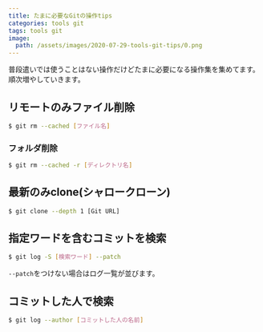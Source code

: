 ```yaml
---
title: たまに必要なGitの操作tips
categories: tools git
tags: tools git
image:
  path: /assets/images/2020-07-29-tools-git-tips/0.png
---
```

普段遣いでは使うことはない操作だけどたまに必要になる操作集を集めてます。
順次増やしていきます。

## リモートのみファイル削除

```sh
$ git rm --cached [ファイル名]
```

### フォルダ削除

```sh
$ git rm --cached -r [ディレクトリ名]
```

## 最新のみclone(シャロークローン)

```sh
$ git clone --depth 1 [Git URL]
```

## 指定ワードを含むコミットを検索

```sh
$ git log -S [検索ワード] --patch
```

`--patch`をつけない場合はログ一覧が並びます。

## コミットした人で検索
```sh
$ git log --author [コミットした人の名前]
```
